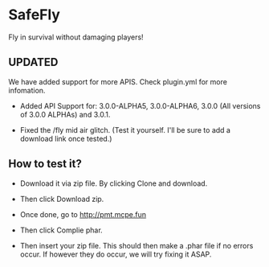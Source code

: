 # SafeFly
Fly in survival without damaging players!


## UPDATED
We have added support for more APIS. Check plugin.yml for more infomation.

* Added API Support for: 3.0.0-ALPHA5, 3.0.0-ALPHA6, 3.0.0 (All versions of 3.0.0 ALPHAs) and 3.0.1.

* Fixed the /fly mid air glitch. (Test it yourself. I'll be sure to add a download link once tested.)


## How to test it?

* Download it via zip file. By clicking Clone and download.

* Then click Download zip.

* Once done, go to http://pmt.mcpe.fun

* Then click Complie phar.

* Then insert your zip file. This should then make a .phar file if no errors occur. If however they do occur, we will try fixing it ASAP.
